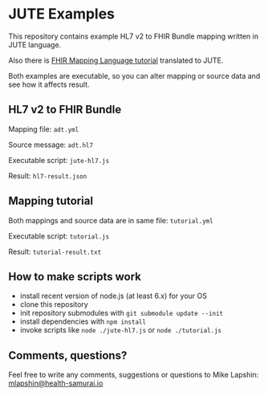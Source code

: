 # JUTE Examples

This repository contains example HL7 v2 to FHIR Bundle mapping written
in JUTE language.

Also there is
[FHIR Mapping Language tutorial](http://build.fhir.org/mapping-tutorial.html)
translated to JUTE.

Both examples are executable, so you can alter
mapping or source data and see how it affects result.

## HL7 v2 to FHIR Bundle

Mapping file: `adt.yml`

Source message: `adt.hl7`

Executable script: `jute-hl7.js`

Result: `hl7-result.json`

## Mapping tutorial

Both mappings and source data are in same file: `tutorial.yml`

Executable script: `tutorial.js`

Result: `tutorial-result.txt`

## How to make scripts work

- install recent version of node.js (at least 6.x) for your OS
- clone this repository
- init repository submodules with `git submodule update --init`
- install dependencies with `npm install`
- invoke scripts like `node ./jute-hl7.js` or `node ./tutorial.js`

## Comments, questions?

Feel free to write any comments, suggestions or questions to Mike
Lapshin: mlapshin@health-samurai.io
